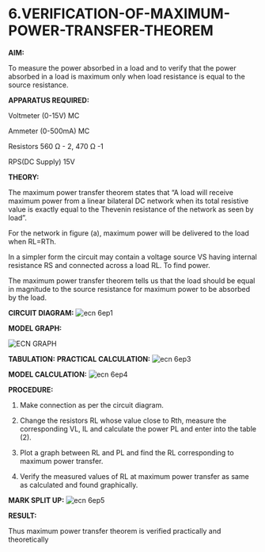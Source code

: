 # 6.VERIFICATION-OF-MAXIMUM-POWER-TRANSFER-THEOREM

**AIM:**

To measure the power absorbed in a load and to verify that the power absorbed in a load is maximum only when load resistance is equal to the source resistance.

**APPARATUS REQUIRED:**

Voltmeter (0-15V) MC

Ammeter (0-500mA) MC

Resistors 560 Ω - 2, 470 Ω -1

RPS(DC Supply)  15V	

**THEORY:**

The maximum power transfer theorem states that “A load will receive maximum power from a linear bilateral DC network when its total resistive value is exactly equal to the Thevenin resistance of the network as seen by load”.

For the network in figure (a), maximum power will be delivered to the load when RL=RTh.

In a simpler form the circuit may contain a voltage source VS having internal resistance RS and connected across a load RL. To find power.
 
The maximum power transfer theorem tells us that the load should be equal in magnitude to the source resistance for maximum power to be absorbed by the load.

**CIRCUIT DIAGRAM:**
![ecn 6ep1](https://github.com/user-attachments/assets/435c905f-07d2-4d8f-8f3c-9a5c3d39c0d5)


**MODEL GRAPH:**

![ECN GRAPH](https://github.com/user-attachments/assets/268fbe44-4339-4bc8-bbaa-9e41815f3c5a)


**TABULATION:**
**PRACTICAL CALCULATION:**
![ecn 6ep3](https://github.com/user-attachments/assets/044af39d-8f6b-4d11-ab9e-7659ee69c97c)


**MODEL CALCULATION:**
![ecn 6ep4](https://github.com/user-attachments/assets/0873f650-b606-47df-96a2-92eb1206a2e3)

**PROCEDURE:**

1.	Make connection as per the circuit diagram.

2.	Change the resistors RL whose value close to Rth, measure the corresponding VL, IL and calculate the power PL and enter into the table (2).

3.	Plot a graph between RL and PL and find the RL corresponding to maximum power transfer.

4.	Verify the measured values of RL at maximum power transfer as same as calculated and found graphically.

**MARK SPLIT UP:**
![ecn 6ep5](https://github.com/user-attachments/assets/636cf857-c706-447d-b646-f2330bcaacbe)

**RESULT:**

Thus maximum power transfer theorem is verified practically and theoretically


